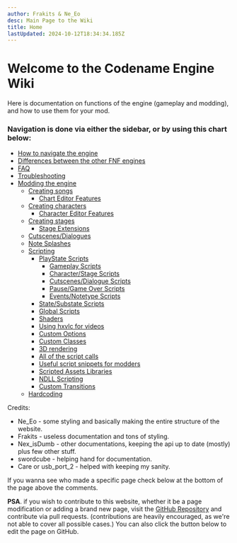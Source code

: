 ```yaml
---
author: Frakits & Ne_Eo
desc: Main Page to the Wiki
title: Home
lastUpdated: 2024-10-12T18:34:34.185Z
---
```

# Welcome to the Codename Engine Wiki
Here is documentation on functions of the engine (gameplay and modding), and how to use them for your mod.

### Navigation is done via either the sidebar, or by using this chart below:
- <a href="./navigation.md">How to navigate the engine</a>
- <a href="./differences.md">Differences between the other FNF engines</a>
- <a href="./faq.md">FAQ</a>
- <a href="./troubleshooting.md">Troubleshooting</a>
- <a href="./modding/">Modding the engine</a>
    - <a href="./modding/songs/">Creating songs</a>
        - <a href="./modding/songs/editor-features.md">Chart Editor Features</a>
    - <a href="./modding/characters/">Creating characters</a>
        - <a href="./modding/characters/editor-features.md">Character Editor Features</a>
    - <a href="./modding/stages/">Creating stages</a>
        - <a href="./modding/stages/stage-extensions.md">Stage Extensions</a>
    - <a href="./modding/cutscenes-dialogues.md">Cutscenes/Dialogues</a>
    - <a href="./modding/note-splashes.md">Note Splashes</a>
    - <a href="./modding/scripting/">Scripting</a>
        - <a href="./modding/scripting/playstate-scripts/">PlayState Scripts</a>
            - <a href="./modding/scripting/playstate-scripts/gameplay-scripts.md">Gameplay Scripts</a>
            - <a href="./modding/scripting/playstate-scripts/character-stage-scripts.md">Character/Stage Scripts</a>
            - <a href="./modding/scripting/playstate-scripts/cutscenes-dialogue-scripts.md">Cutscenes/Dialogue Scripts</a>
            - <a href="./modding/scripting/playstate-scripts/pause-gamover-scripts.md">Pause/Game Over Scripts</a>
            - <a href="./modding/scripting/playstate-scripts/events-notetypes-scripts.md">Events/Notetype Scripts</a>
        - <a href="./modding/scripting/state-substate-scripts.md">State/Substate Scripts</a>
        - <a href="./modding/scripting/global-scripts.md">Global Scripts</a>
        - <a href="./modding/scripting/shaders.md">Shaders</a>
        - <a href="./modding/scripting/hxvlc.md">Using hxvlc for videos</a>
        - <a href="./modding/scripting/custom-options.md">Custom Options</a>
        - <a href="./modding/scripting/custom-classes.md">Custom Classes</a>
        - <a href="./modding/scripting/3d-rendering.md">3D rendering</a>
        - <a href="./modding/scripting/script-calls.md">All of the script calls</a>
        - <a href="./modding/scripting/script-snippets.md">Useful script snippets for modders</a>
        - <a href="./modding/scripting/scripted-assets-libraries.md">Scripted Assets Libraries</a>
        - <a href="./modding/scripting/ndll-scripting.md">NDLL Scripting</a>
        - <a href="./modding/scripting/custom-transitions.md">Custom Transitions</a>
    - <a href="./modding/hardcoding/">Hardcoding</a>


Credits:
- Ne_Eo - some styling and basically making the entire structure of the website.
- Frakits - useless documentation and tons of styling.
- Nex_isDumb - other documentations, keeping the api up to date (mostly) plus few other stuff.
- swordcube - helping hand for documentation.
- Care or usb_port_2 - helped with keeping my sanity.

If you wanna see who made a specific page check below at the bottom of the page above the comments.

**PSA**. if you wish to contribute to this website, whether it be a page modification or adding a brand new page, visit the <a href="https://github.com/FNF-CNE-Devs/FNF-CNE-Devs.github.io">GitHub Repository</a> and contribute via pull requests. (contributions are heavily encouraged, as we're not able to cover all possible cases.) You can also click the button below to edit the page on GitHub.

